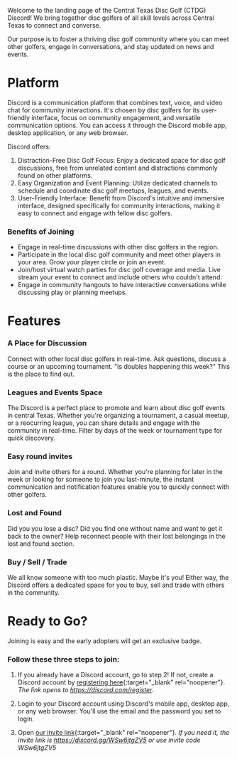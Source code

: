 Welcome to the landing page of the Central Texas Disc Golf (CTDG) Discord! We bring together disc golfers of all skill levels across Central Texas to connect and converse.

Our purpose is to foster a thriving disc golf community where you can meet other golfers, engage in conversations, and stay updated on news and events.

# Platform
Discord is a communication platform that combines text, voice, and video chat for community interactions. It's chosen by disc golfers for its user-friendly interface, focus on community engagement, and versatile communication options. You can access it through the Discord mobile app, desktop application, or any web browser. 

Discord offers:

1. Distraction-Free Disc Golf Focus: Enjoy a dedicated space for disc golf discussions, free from unrelated content and distractions commonly found on other platforms.
2. Easy Organization and Event Planning: Utilize dedicated channels to schedule and coordinate disc golf meetups, leagues, and events.
3. User-Friendly Interface: Benefit from Discord's intuitive and immersive interface, designed specifically for community interactions, making it easy to connect and engage with fellow disc golfers.

### Benefits of Joining

* Engage in real-time discussions with other disc golfers in the region. 
* Participate in the local disc golf community and meet other players in your area. Grow your player circle or join an event.
* Join/host virtual watch parties for disc golf coverage and media. Live stream your event to connect and include others who couldn't attend.
* Engage in community hangouts to have interactive conversations while discussing play or planning meetups.

# Features

### A Place for Discussion
Connect with other local disc golfers in real-time. Ask questions, discuss a course or an upcoming tournament. "Is doubles happening this week?" This is the place to find out.

### Leagues and Events Space
The Discord is a perfect place to promote and learn about disc golf events in central Texas. Whether you're organizing a tournament, a casual meetup, or a reocurring league, you can share details and engage with the community in real-time. Filter by days of the week or tournament type for quick discovery.

### Easy round invites
Join and invite others for a round. Whether you're planning for later in the week or looking for someone to join you last-minute, the instant communication and notification features enable you to quickly connect with other golfers.

### Lost and Found
Did you you lose a disc? Did you find one without name and want to get it back to the owner? Help reconnect people with their lost belongings in the lost and found section.

### Buy / Sell / Trade
We all know someone with too much plastic. Maybe it's you! Either way, the Discord offers a dedicated space for you to buy, sell and trade with others in the community.

# Ready to Go?
Joining is easy and the early adopters will get an exclusive badge.

### Follow these three steps to join:

1. If you already have a Discord account, go to step 2! If not, create a Discord account by [registering here](https://discord.com/register){:target="_blank" rel="noopener"}. 
_The link opens to https://discord.com/register._

2. Login to your Discord account using Discord's mobile app, desktop app, or any web browser.
You'll use the email and the password you set to login.

3. Open [our invite link](https://discord.gg/WSw6jtgZV5){:target="_blank" rel="noopener"}. 
_If you need it, the invite link is https://discord.gg/WSw6jtgZV5 or use invite code WSw6jtgZV5_

